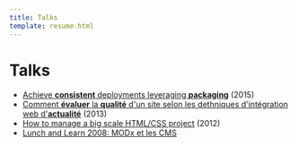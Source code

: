 ```yaml
---
title: Talks
template: resume.html
---
```


# Talks

* [Achieve **consistent** deployments leveraging **packaging**](/talks/Achieve-consistent-deployments-leveraging-packaging) (2015)
* [Comment **évaluer** la **qualité** d'un site selon les dethniques d'intégration web d'**actualité**](https://speakerdeck.com/renoirb/comment-evaluer-la-qualite-dun-site-web-selon-les-techniques-dintegration-web-dactualite) (2013)
* [How to manage a big scale HTML/CSS project](http://www.slideshare.net/renoirb/how-to-manage-a-big-scale-htmlcss-project) (2012)
* [Lunch and Learn 2008: MODx et les CMS](http://www.slideshare.net/renoirb/lnl20081023)

<style>/* Just for now */footer { display: none; } #main .main { padding-bottom: 100px; }</style>
